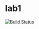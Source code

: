 # lab1

[![Build Status](https://travis-ci.com/itmo-java-basics-2020/task-1-artempetr22.svg?branch=master)](https://travis-ci.com/itmo-java-basics-2020/task-1-artempetr22)